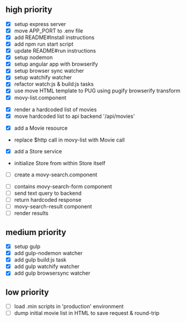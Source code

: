 ## high priority

* [x] setup express server
* [x] move APP_PORT to .env file
* [x] add README#Install instructions
* [x] add npm run start script
* [x] update README#run instructions
* [x] setup nodemon
* [x] setup angular app with browserify
* [x] setup browser sync watcher
* [x] setup watchify watcher
* [x] refactor watch:js & build:js tasks
* [x] use move HTML template to PUG using pugify browserify transform
* [x] movy-list.component
 - [x] render a hardcoded list of movies
 - [x] move hardcoded list to api backend '/api/movies'
* [x] add a Movie resource
 - replace $http call in movy-list with Movie call
* [x] add a Store service
 - initialize Store from within Store itself
* [ ] create a movy-search.component
 - [ ] contains movy-search-form component
  - [ ] send text query to backend
  - [ ] return hardcoded response
 - [ ] movy-search-result component
  - [ ] render results

## medium priority

* [x] setup gulp
* [x] add gulp-nodemon watcher
* [x] add gulp build:js task
* [x] add gulp watchify watcher
* [x] add gulp browsersync watcher

## low priority

* [ ] load .min scripts in 'production' environment
* [ ] dump initial movie list in HTML to save request & round-trip
